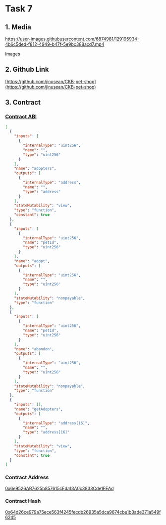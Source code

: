 # Task 7

## 1. Media
https://user-images.githubusercontent.com/6874981/129195934-4b6c5ded-f812-4949-b47f-5e9bc388acd7.mp4

[Images](./images.md)

## 2. Github Link
[https://github.com/jinusean/CKB-pet-shop](https://github.com/jinusean/CKB-pet-shop)

## 3. Contract 
### [Contract ABI](./abi.json)
```json
[
  {
    "inputs": [
      {
        "internalType": "uint256",
        "name": "",
        "type": "uint256"
      }
    ],
    "name": "adopters",
    "outputs": [
      {
        "internalType": "address",
        "name": "",
        "type": "address"
      }
    ],
    "stateMutability": "view",
    "type": "function",
    "constant": true
  },
  {
    "inputs": [
      {
        "internalType": "uint256",
        "name": "petId",
        "type": "uint256"
      }
    ],
    "name": "adopt",
    "outputs": [
      {
        "internalType": "uint256",
        "name": "",
        "type": "uint256"
      }
    ],
    "stateMutability": "nonpayable",
    "type": "function"
  },
  {
    "inputs": [
      {
        "internalType": "uint256",
        "name": "petId",
        "type": "uint256"
      }
    ],
    "name": "abandon",
    "outputs": [
      {
        "internalType": "uint256",
        "name": "",
        "type": "uint256"
      }
    ],
    "stateMutability": "nonpayable",
    "type": "function"
  },
  {
    "inputs": [],
    "name": "getAdopters",
    "outputs": [
      {
        "internalType": "address[16]",
        "name": "",
        "type": "address[16]"
      }
    ],
    "stateMutability": "view",
    "type": "function",
    "constant": true
  }
]
```
### Contract Address
[0x6e9526AB7625b857615cEda13A0c3833Cde1FEAd](./contract-address.txt)

### Contract Hash
[0x64d26ce979a75ece563f4245fecdb26935a5dca9674cbe1b3ade371a549f6245](./contract-hash.txt)
